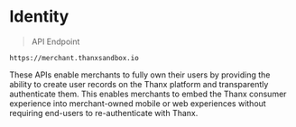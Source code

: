 # Identity

> API Endpoint

```
https://merchant.thanxsandbox.io
```

These APIs enable merchants to fully own their users by providing the ability to create user records on the Thanx platform and transparently authenticate them. This enables merchants to embed the Thanx consumer experience into merchant-owned mobile or web experiences without requiring end-users to re-authenticate with Thanx.
